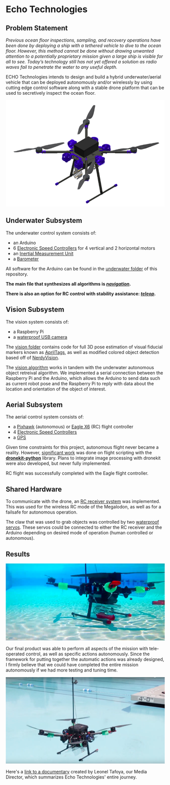 # Echo Technologies

## Problem Statement

*Previous ocean floor inspections, sampling, and recovery operations have been done by deploying a ship with a tethered vehicle to dive to the ocean floor. However, this method cannot be done without drawing unwanted attention to a potentially proprietary mission given a large ship is visible for all to see. Today’s technology still has not yet offered a solution as radio waves fail to penetrate the water to any useful depth.*

ECHO Technologies intends to design and build a hybrid underwater/aerial vehicle that can be deployed autonomously and/or wirelessly by using cutting edge control software along with a stable drone platform that can be used to secretively inspect the ocean floor.

![alt text](docs/pictures/megalodon_cad.png)

## Underwater Subsystem

The underwater control system consists of:
- an Arduino
- 6 [Electronic Speed Controllers](https://www.bluerobotics.com/store/thrusters/speed-controllers/besc30-r3/) for 4 vertical and 2 horizontal motors
- an [Inertial Measurement Unit](https://learn.adafruit.com/adafruit-bno055-absolute-orientation-sensor/overview)
- a [Barometer](https://www.bluerobotics.com/store/electronics/bar02-sensor-r1-rp/)

All software for the Arduino can be found in the [underwater folder](https://github.com/tedklin/Echo/tree/master/Megalodon/src/underwater) of this repository. 

**The main file that synthesizes all algorithms is *[navigation](https://github.com/tedklin/Echo/tree/master/Megalodon/src/underwater/navigation/navigation.ino)*.**

**There is also an option for RC control with stability assistance: *[teleop](https://github.com/tedklin/Echo/blob/master/Megalodon/src/underwater/navigation/teleop.ino)*.**

## Vision Subsystem

The vision system consists of:
- a Raspberry Pi
- a [waterproof USB camera](https://www.amazon.com/dp/B07N5DX18T/ref=sspa_dk_detail_2?psc=1&pd_rd_i=B07N5DX18T)

The [vision folder](https://github.com/tedklin/Echo/tree/master/Megalodon/src/vision) contains code for full 3D pose estimation of visual fiducial markers known as [AprilTags](https://april.eecs.umich.edu/software/apriltag), as well as modified colored object detection based off of [NerdyVision](https://github.com/tedklin/nerdyvision).

The [vision algorithm](https://github.com/tedklin/Echo/blob/master/Megalodon/src/vision/color/NerdyVision2019.py) works in tandem with the underwater autonomous object retreival algorithm. We implemented a serial connection between the Raspberry Pi and the Arduino, which allows the Arduino to send data such as current robot pose and the Raspberry Pi to reply with data about the location and orientation of the object of interest.

## Aerial Subsystem

The aerial control system consists of:
- a [Pixhawk](http://pixhawk.org/) (autonomous) or [Eagle X6](https://www.motionrc.com/products/eagle-x6-6-axis-multi-rotor-flight-controller) (RC) flight controller 
- 4 [Electronic Speed Controllers](http://store-en.tmotor.com/goods.php?id=371)
- a [GPS](https://store.mrobotics.io/mRo-GPS-u-Blox-Neo-M8N-HMC5983-Compass-p/mro-gps004-mr.htm)

Given time constraints for this project, autonomous flight never became a reality. However, [significant work](https://github.com/tedklin/Echo/tree/master/Megalodon/src/aerial) was done on flight scripting with the **[dronekit-python](https://github.com/dronekit/dronekit-python)** library. Plans to integrate image processing with dronekit were also developed, but never fully implemented.

RC flight was successfully completed with the Eagle flight controller.

## Shared Hardware

To communicate with the drone, an [RC receiver system](https://www.horizonhobby.com/product/airplanes/telemetry-15066--1/aircraft-receivers/ar8010t-8ch-air-telemetry-receiver-spmar8010t) was implemented. This was used for the wireless RC mode of the Megalodon, as well as for a failsafe for autonomous operation. 

The claw that was used to grab objects was controlled by two [waterproof servos](https://www.bluerobotics.com/store/retired/hs-646wp/?fbclid=IwAR37Fxvrac2bqbgygsPXOxirx0ERk4Xt1Fn9HJPEAZ7LBNuF6v5u0TakOGY). These servos could be connected to either the RC receiver and the Arduino depending on desired mode of operation (human controlled or autonomous).


## Results

![alt text](docs/pictures/megalodon_underwater.png)

Our final product was able to perform all aspects of the mission with tele-operated control, as well as specific actions autonomously. Since the framework for putting together the automatic actions was already designed, I firmly believe that we could have completed the entire mission autonomously if we had more testing and tuning time. 

![alt text](docs/pictures/megalodon_aerial.png)

Here's a [link to a documentary](https://youtu.be/Fxlh2qCpnxg) created by Leonel Tafoya, our Media Director, which summarizes Echo Technologies' entire journey.

